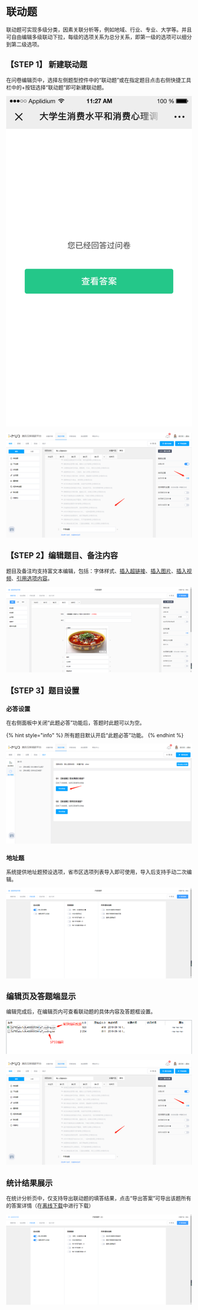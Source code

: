 # 联动题

联动题可实现多级分类，因素关联分析等，例如地域、行业、专业、大学等。并且可自由编辑多级联动下拉，每级的选项关系为总分关系，即第一级的选项可以细分到第二级选项。

## 【STEP 1】 新建联动题

在问卷编辑页中，选择左侧题型控件中的“联动题”或在指定题目点击右侧快捷工具栏中的+按钮选择“联动题”即可新建联动题。

![&#x901A;&#x8FC7;&#x201C;&#x9898;&#x578B;&#x201D;&#x63A7;&#x4EF6;&#x65B0;&#x5EFA;&#x8054;&#x52A8;&#x9898;](../.gitbook/assets/image%20%28294%29.png)

![&#x5728;&#x6307;&#x5B9A;&#x9898;&#x76EE;&#x4E0B;&#x65B9;&#x65B0;&#x5EFA;&#x8054;&#x52A8;&#x9898;](../.gitbook/assets/image%20%28357%29.png)

## 【STEP 2】编辑题目、备注内容

题目及备注均支持富文本编辑，包括：字体样式、[插入超链接](../cao-zuo-zhi-yin/wen-juan-bian-ji/cha-ru-chao-lian-jie.md)、[插入图片](../cao-zuo-zhi-yin/wen-juan-bian-ji/cha-ru-tu-pian.md)、[插入视频](../cao-zuo-zhi-yin/wen-juan-bian-ji/cha-ru-shi-pin.md)、[引用选项内容](../cao-zuo-zhi-yin/wen-juan-bian-ji/nei-rong-yin-yong.md)。

![&#x8054;&#x52A8;&#x9898;&#x5185;&#x5BB9;&#x7F16;&#x8F91;](../.gitbook/assets/image%20%28347%29.png)

## 【STEP 3】题目设置

### 必答设置

在右侧面板中关闭“此题必答”功能后，答题时此题可以为空。

{% hint style="info" %}
所有题目默认开启“此题必答”功能。
{% endhint %}

![&#x5FC5;&#x7B54;&#x8BBE;&#x7F6E;](../.gitbook/assets/image%20%28202%29.png)

### 地址题

系统提供地址题预设选项，省市区选项列表导入即可使用，导入后支持手动二次编辑。

![&#x5BFC;&#x5165;&#x5730;&#x5740;&#x9898;&#x9009;&#x9879;](../.gitbook/assets/image%20%28271%29.png)

## 编辑页及答题端显示

编辑完成后，在编辑页内可查看联动题的具体内容及答题框设置。

![&#x7F16;&#x8F91;&#x9875;&#x5185;&#x7684;&#x8054;&#x52A8;&#x9898;&#x663E;&#x793A;](../.gitbook/assets/image%20%28325%29.png)

![&#x7B54;&#x9898;&#x7AEF;&#x7684;&#x8054;&#x52A8;&#x9898;&#x663E;&#x793A;](../.gitbook/assets/image%20%28279%29.png)

## 统计结果展示

在统计分析页中，仅支持导出联动题的填答结果，点击“导出答案”可导出该题所有的答案详情（在[离线下载](../cao-zuo-zhi-yin/xia-zai-shu-ju/li-xian-xia-zai.md)中进行下载）

![&#x5BFC;&#x51FA;&#x8054;&#x52A8;&#x9898;&#x7684;&#x7B54;&#x9898;&#x6570;&#x636E;](../.gitbook/assets/image%20%28207%29.png)

